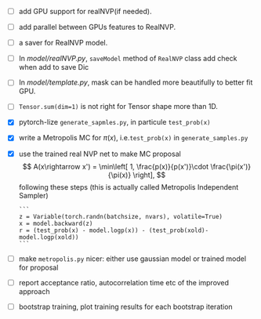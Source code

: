 - [ ] add GPU support for realNVP(if needed).

- [ ] add parallel between GPUs features to RealNVP.

- [ ] a saver for RealNVP model.

- [ ] In _model/realNVP.py_, `saveModel` method of `RealNVP` class add check when add to save Dic

- [ ] In _model/template.py_, mask can be handled more beautifully to better fit GPU.

- [ ] `Tensor.sum(dim=1)` is not right for Tensor shape more than 1D.

- [x] pytorch-lize `generate_sapmles.py`, in particule `test_prob(x)`

- [x] write a Metropolis MC for $\pi(x)$, i.e.`test_prob(x)` in `generate_samples.py`

- [x] use the trained real NVP net to make MC proposal 
      $$
      A(x\rightarrow x') = \min\left[ 1,  \frac{p(x)}{p(x')}\cdot \frac{\pi(x')}{\pi(x)}  \right],
      $$
      following these steps (this is actually called Metropolis Independent Sampler)

      ```
      z = Variable(torch.randn(batchsize, nvars), volatile=True)
      x = model.backward(z)
      r = (test_prob(x) - model.logp(x)) - (test_prob(xold)- model.logp(xold))
      ```


- [ ] make `metropolis.py` nicer: either use gaussian model or trained model for proposal 
- [ ] report acceptance ratio, autocorrelation time etc of the improved approach 
- [ ] bootstrap training, plot training results for each bootstrap iteration


